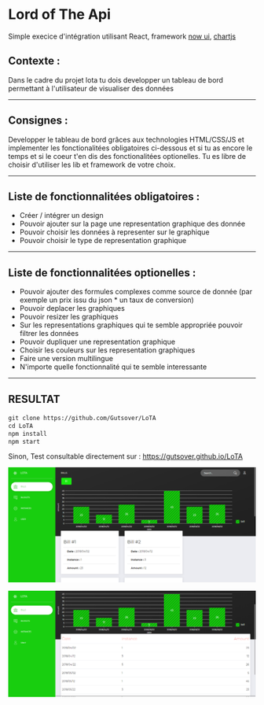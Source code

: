 # Lord of The Api

Simple execice d'intégration utilisant React, framework [now ui](https://creative-tim.com/product/now-ui-dashboard-react), [chartjs](https://chartjs.org)

## Contexte :

Dans le cadre du projet lota tu dois developper un tableau de bord permettant à l'utilisateur de visualiser des données

----------------------------------------------

## Consignes :

Developper le tableau de bord grâces aux technologies HTML/CSS/JS et implementer les fonctionalitées obligatoires ci-dessous et si tu as encore le temps et si le coeur t'en dis des fonctionalitées optionelles. Tu es libre de choisir d'utiliser les lib et framework de votre choix.

________________________________________________________

## Liste de fonctionnalitées obligatoires :

* Créer / intégrer un design
* Pouvoir ajouter sur la page une representation graphique des donnée
* Pouvoir choisir les données à representer sur le graphique
* Pouvoir choisir le type de representation graphique

______________________________________________________________

## Liste de fonctionnalitées optionelles :

* Pouvoir ajouter des formules complexes comme source de donnée (par exemple un prix issu du json * un taux de conversion)
* Pouvoir deplacer les graphiques
* Pouvoir resizer les graphiques
* Sur les representations graphiques qui te semble appropriée pouvoir filtrer les données
* Pouvoir dupliquer une representation graphique
* Choisir les couleurs sur les representation graphiques
* Faire une version multilingue
* N'importe quelle fonctionnalité qui te semble interessante

______________________________________________________________
## RESULTAT

```
git clone https://github.com/Gutsover/LoTA
cd LoTA
npm install
npm start
```
Sinon, Test consultable directement sur : https://gutsover.github.io/LoTA

![Rendu final](src/assets/img/lota-bills.png "Rendu final")

![Rendu final](src/assets/img/lota-tabl.png "Rendu final")
